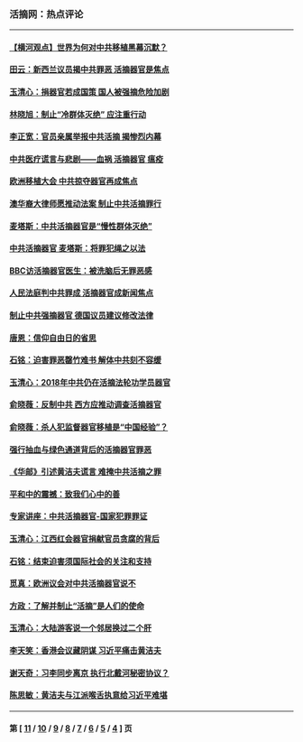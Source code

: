 ### 活摘网：热点评论
---
#### [【横河观点】世界为何对中共移植黑幕沉默？](../../pages/nf5879/n13244249.md?04130430) 
#### [田云：新西兰议员揭中共罪恶 活摘器官是焦点](../../pages/nf5879/n13070629.md?04130430) 
#### [玉清心：捐器官若成国策 国人被强摘危险加剧](../../pages/nf5879/n12802713.md?04130430) 
#### [林晓旭：制止“冷群体灭绝” 应注重行动](../../pages/nf5879/n12779736.md?04130430) 
#### [李正宽：官员亲属举报中共活摘 揭惨烈内幕](../../pages/nf5879/n12684490.md?04130430) 
#### [中共医疗谎言与悲剧——血祸 活摘器官 瘟疫](../../pages/nf5879/n12372103.md?04130430) 
#### [欧洲移植大会 中共掠夺器官再成焦点](../../pages/nf5879/n11538883.md?04130430) 
#### [澳华裔大律师愿推动法案 制止中共活摘罪行](../../pages/nf5879/n11377039.md?04130430) 
#### [麦塔斯：中共活摘器官是“慢性群体灭绝”](../../pages/nf5879/n11350529.md?04130430) 
#### [中共活摘器官 麦塔斯：将罪犯绳之以法](../../pages/nf5879/n11347973.md?04130430) 
#### [BBC访活摘器官医生：被洗脑后无罪恶感](../../pages/nf5879/n11335935.md?04130430) 
#### [人民法庭判中共罪成 活摘器官成新闻焦点](../../pages/nf5879/n11331578.md?04130430) 
#### [制止中共强摘器官 德国议员建议修改法律](../../pages/nf5879/n11249451.md?04130430) 
#### [唐恩：信仰自由日的省思](../../pages/nf5879/n11003525.md?04130430) 
#### [石铭：迫害罪恶罄竹难书  解体中共刻不容缓](../../pages/nf5879/n10942855.md?04130430) 
#### [玉清心：2018年中共仍在活摘法轮功学员器官](../../pages/nf5879/n10914646.md?04130430) 
#### [俞晓薇：反制中共 西方应推动调查活摘器官](../../pages/nf5879/n10794671.md?04130430) 
#### [俞晓薇：杀人犯监督器官移植是“中国经验”？](../../pages/nf5879/n10466427.md?04130430) 
#### [强行抽血与绿色通道背后的活摘器官罪恶](../../pages/nf5879/n10004708.md?04130430) 
#### [《华邮》引述黄洁夫谎言 难掩中共活摘之罪](../../pages/nf5879/n9642309.md?04130430) 
#### [平和中的震撼：致我们心中的善](../../pages/nf5879/n9021123.md?04130430) 
#### [专家讲座：中共活摘器官-国家犯罪罪证](../../pages/nf5879/n8828153.md?04130430) 
#### [玉清心：江西红会器官捐献官员贪腐的背后](../../pages/nf5879/n8522122.md?04130430) 
#### [石铭：结束迫害须国际社会的关注和支持](../../pages/nf5879/n8443497.md?04130430) 
#### [觅真：欧洲议会对中共活摘器官说不](../../pages/nf5879/n8337486.md?04130430) 
#### [方政：了解并制止“活摘”是人们的使命](../../pages/nf5879/n8329214.md?04130430) 
#### [玉清心：大陆游客说一个邻居换过二个肝](../../pages/nf5879/n8291404.md?04130430) 
#### [李天笑：香港会议藏阴谋 习近平痛击黄洁夫](../../pages/nf5879/n8241459.md?04130430) 
#### [谢天奇：习李同步离京 执行北戴河秘密协议？](../../pages/nf5879/n8230418.md?04130430) 
#### [陈思敏：黄洁夫与江派喉舌执意给习近平难堪](../../pages/nf5879/n8222166.md?04130430) 

---
#### 第 [ [11](./11.md?04130430) / [10](./10.md?04130430) / [9](./9.md?04130430) / [8](./8.md?04130430) / [7](./7.md?04130430) / [6](./6.md?04130430) / [5](./5.md?04130430) / [4](./4.md?04130430) ] 页

